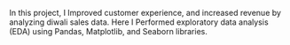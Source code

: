 In this project, I Improved customer experience, and increased revenue by analyzing diwali sales data. Here I Performed exploratory data analysis (EDA) using Pandas, Matplotlib, and Seaborn libraries.
